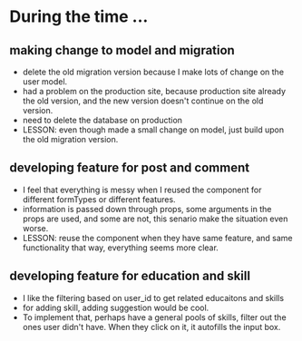 # During the time ...

## making change to model and migration
* delete the old migration version because I make lots of change on the user model.
* had a problem on the production site, because production site already the old version, and the new version doesn't continue on the old version.
* need to delete the database on production
* LESSON: even though made a small change on model, just build upon the old migration version.

## developing feature for post and comment

* I feel that everything is messy when I reused the component for different formTypes or different features.
* information is passed down through props, some arguments in the props are used, and some are not,
this senario make the situation even worse.
* LESSON: reuse the component when they have same feature, and same functionality
that way, everything seems more clear.

## developing feature for education and skill

* I like the filtering based on user_id to get related educaitons and skills
* for adding skill, adding suggestion would be cool.
* To implement that, perhaps have a general pools of skills,
  filter out the ones user didn't have. When they click on it, it autofills the input box.
